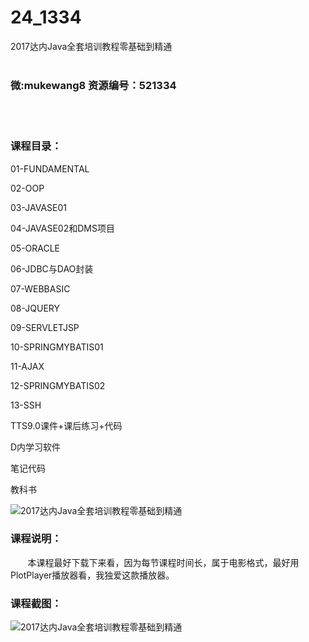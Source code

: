 # 24_1334
2017达内Java全套培训教程零基础到精通
<br/></br>
<h3>微:mukewang8 资源编号：521334</h3>
<br/></br>
<h3>课程目录：</h3>
<p>01-FUNDAMENTAL</p>
<p>02-OOP</p>
<p>03-JAVASE01</p>
<p>04-JAVASE02和DMS项目</p>
<p>05-ORACLE</p>
<p>06-JDBC与DAO封装</p>
<p>07-WEBBASIC</p>
<p>08-JQUERY</p>
<p>09-SERVLETJSP</p>
<p>10-SPRINGMYBATIS01</p>
<p>11-AJAX</p>
<p>12-SPRINGMYBATIS02</p>
<p>13-SSH</p>
<p>TTS9.0课件+课后练习+代码</p>
<p>D内学习软件</p>
<p>笔记代码</p>
<p>教科书</p>
<p><img src="https://www.ko996.com/wp-content/uploads/img/2018/03/2-137-300x179.png" alt="2017达内Java全套培训教程零基础到精通"></p>
<div class="info-desc">
<h3>课程说明：</h3>
<div>
<div class="content-box">&nbsp;&nbsp;&nbsp;&nbsp;&nbsp;&nbsp; 本课程最好下载下来看，因为每节课程时间长，属于电影格式，最好用PlotPlayer播放器看，我独爱这款播放器。</div>
</div>
<h3>课程截图：</h3>
<p><img src="https://www.ko996.com/wp-content/uploads/img/2018/03/3-139-223x300.png" alt="2017达内Java全套培训教程零基础到精通"></p>


			
</div>
